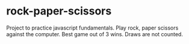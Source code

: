 # rock-paper-scissors
Project to practice javascript fundamentals. Play rock, paper scissors against the computer. Best game out of 3 wins. Draws are not counted. 
